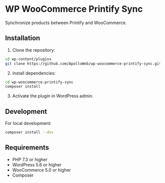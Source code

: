 # WP WooCommerce Printify Sync

Synchronize products between Printify and WooCommerce.

## Installation

1. Clone the repository:
```bash
cd wp-content/plugins
git clone https://github.com/ApolloWeb/wp-woocommerce-printify-sync.git
```

2. Install dependencies:
```bash
cd wp-woocommerce-printify-sync
composer install
```

3. Activate the plugin in WordPress admin.

## Development

For local development:

```bash
composer install --dev
```

## Requirements

- PHP 7.3 or higher
- WordPress 5.6 or higher
- WooCommerce 5.0 or higher 
- Composer
